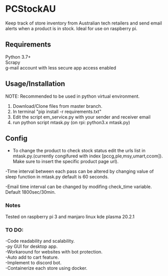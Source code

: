 # PCStockAU
Keep track of store inventory from Australian tech retailers and send email alerts when a product is in stock. Ideal for use on raspberry pi.

## Requirements
Python 3.7+ <br />
Scrapy <br />
g-mail account with less secure app access enabled 


## Usage/Installation
NOTE: Recommended to be used in python virtual environment.
1. Download/Clone files from master branch.
2. In terminal "pip install -r requirements.txt"
3. Edit the script em_service.py with your sender and receiver email
4. run python script mtask.py (on rpi: python3.x mtask.py)

## Config
- To change the product to check stock status edit the urls list in mtask.py.(currently congifured with index [pccg,ple,msy,umart,ccom]). Make sure to insert the specific product page url). <br />

-Time interval between each pass can be altered by changing value of sleep function in mtask.py default is 60 seconds. <br />

-Email time interval can be changed by modifing check_time variable. Default 1800sec/30min. 

### Notes

Tested on raspberry pi 3 and manjaro linux kde plasma 20.2.1

### TO DO:

-Code readability and scalability. <br />
-py GUI for desktop app. <br />
-Workaround for websites with bot protection.<br />
-Auto add to cart feature.  <br />
-Implement to discord bot. <br />
-Containerize each store using docker.
